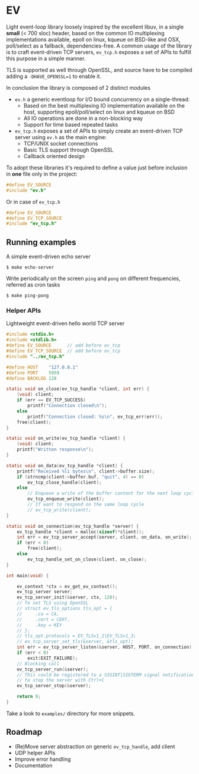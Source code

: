 EV
==

Light event-loop library loosely inspired by the excellent libuv, in a single
**small** (< 700 sloc) header, based on the common IO multiplexing
implementations available, epoll on linux, kqueue on BSD-like and OSX,
poll/select as a fallback, dependencies-free.
A common usage of the library is to craft event-driven TCP servers, `ev_tcp.h`
exposes a set of APIs to fulfill this purpose in a simple manner.

TLS is supported as well through OpenSSL, and source have to be compiled adding
a `-DHAVE_OPENSSL=1` to enable it.

In conclusion the library is composed of 2 distinct modules

- `ev.h` a generic eventloop for I/O bound concurrency on a single-thread:
    - Based on the best multiplexing IO implementation available on the host,
      supporting epoll/poll/select on linux and kqueue on BSD
    - All IO operations are done in a non-blocking way
    - Support for time based repeated tasks
- `ev_tcp.h` exposes a set of APIs to simply create an event-driven TCP server
  using `ev.h` as the main engine:
    - TCP/UNIX socket connections
    - Basic TLS support through OpenSSL
    - Callback oriented design

To adopt these libraries it's required to define a value just before inclusion
in **one** file only in the project:

```c
#define EV_SOURCE
#include "ev.h"
```

Or in case of `ev_tcp.h`

```c
#define EV_SOURCE
#define EV_TCP_SOURCE
#include "ev_tcp.h"
```

## Running examples

A simple event-driven echo server

```
$ make echo-server
```

Write periodically on the screen `ping` and `pong` on different frequencies,
referred as cron tasks

```
$ make ping-pong
```

### Helper APIs

Lightweight event-driven hello world TCP server

```c
#include <stdio.h>
#include <stdlib.h>
#define EV_SOURCE      // add before ev_tcp
#define EV_TCP_SOURCE  // add before ev_tcp
#include "../ev_tcp.h"

#define HOST    "127.0.0.1"
#define PORT    5959
#define BACKLOG 128

static void on_close(ev_tcp_handle *client, int err) {
    (void) client;
    if (err == EV_TCP_SUCCESS)
        printf("Connection closed\n");
    else
        printf("Connection closed: %s\n", ev_tcp_err(err));
    free(client);
}

static void on_write(ev_tcp_handle *client) {
    (void) client;
    printf("Written response\n");
}

static void on_data(ev_tcp_handle *client) {
    printf("Received %li bytes\n", client->buffer.size);
    if (strncmp(client->buffer.buf, "quit", 4) == 0)
        ev_tcp_close_handle(client);
    else
        // Enqueue a write of the buffer content for the next loop cycle
        ev_tcp_enqueue_write(client);
        // If want to respond on the same loop cycle
        // ev_tcp_write(client);
}

static void on_connection(ev_tcp_handle *server) {
    ev_tcp_handle *client = malloc(sizeof(*client));
    int err = ev_tcp_server_accept(server, client, on_data, on_write);
    if (err < 0)
        free(client);
    else
        ev_tcp_handle_set_on_close(client, on_close);
}

int main(void) {

    ev_context *ctx = ev_get_ev_context();
    ev_tcp_server server;
    ev_tcp_server_init(&server, ctx, 128);
    // To set TLS using OpenSSL
    // struct ev_tls_options tls_opt = {
    //     .ca = CA,
    //     .cert = CERT,
    //     .key = KEY
    // };
    // tls_opt.protocols = EV_TLSv1_2|EV_TLSv1_3;
    // ev_tcp_server_set_tls(&server, &tls_opt);
    int err = ev_tcp_server_listen(&server, HOST, PORT, on_connection);
    if (err < 0)
        exit(EXIT_FAILURE);
    // Blocking call
    ev_tcp_server_run(&server);
    // This could be registered to a SIGINT|SIGTERM signal notification
    // to stop the server with Ctrl+C
    ev_tcp_server_stop(&server);

    return 0;
}
```

Take a look to `examples/` directory for more snippets.

## Roadmap

- (Re)Move server abstraction on generic `ev_tcp_handle`, add client
- UDP helper APIs
- Improve error handling
- Documentation
